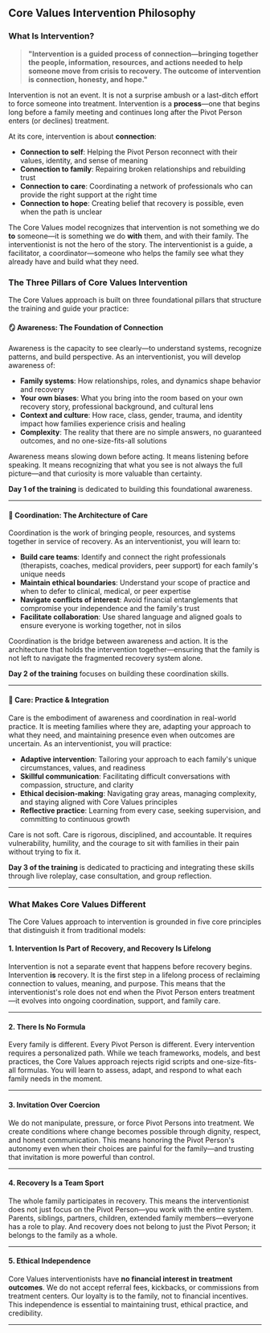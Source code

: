 ## Core Values Intervention Philosophy

### What Is Intervention?

> **"Intervention is a guided process of connection—bringing together the people, information, resources, and actions needed to help someone move from crisis to recovery. The outcome of intervention is connection, honesty, and hope."**

Intervention is not an event. It is not a surprise ambush or a last-ditch effort to force someone into treatment. Intervention is a **process**—one that begins long before a family meeting and continues long after the Pivot Person enters (or declines) treatment.

At its core, intervention is about **connection**:

- **Connection to self**: Helping the Pivot Person reconnect with their values, identity, and sense of meaning
- **Connection to family**: Repairing broken relationships and rebuilding trust
- **Connection to care**: Coordinating a network of professionals who can provide the right support at the right time
- **Connection to hope**: Creating belief that recovery is possible, even when the path is unclear

The Core Values model recognizes that intervention is not something we do **to** someone—it is something we do **with** them, and with their family. The interventionist is not the hero of the story. The interventionist is a guide, a facilitator, a coordinator—someone who helps the family see what they already have and build what they need.

### The Three Pillars of Core Values Intervention

The Core Values approach is built on three foundational pillars that structure the training and guide your practice:

#### **🪞 Awareness: The Foundation of Connection**

Awareness is the capacity to see clearly—to understand systems, recognize patterns, and build perspective. As an interventionist, you will develop awareness of:

- **Family systems**: How relationships, roles, and dynamics shape behavior and recovery
- **Your own biases**: What you bring into the room based on your own recovery story, professional background, and cultural lens
- **Context and culture**: How race, class, gender, trauma, and identity impact how families experience crisis and healing
- **Complexity**: The reality that there are no simple answers, no guaranteed outcomes, and no one-size-fits-all solutions

Awareness means slowing down before acting. It means listening before speaking. It means recognizing that what you see is not always the full picture—and that curiosity is more valuable than certainty.

**Day 1 of the training** is dedicated to building this foundational awareness.

---

#### **🧭 Coordination: The Architecture of Care**

Coordination is the work of bringing people, resources, and systems together in service of recovery. As an interventionist, you will learn to:

- **Build care teams**: Identify and connect the right professionals (therapists, coaches, medical providers, peer support) for each family's unique needs
- **Maintain ethical boundaries**: Understand your scope of practice and when to defer to clinical, medical, or peer expertise
- **Navigate conflicts of interest**: Avoid financial entanglements that compromise your independence and the family's trust
- **Facilitate collaboration**: Use shared language and aligned goals to ensure everyone is working together, not in silos

Coordination is the bridge between awareness and action. It is the architecture that holds the intervention together—ensuring that the family is not left to navigate the fragmented recovery system alone.

**Day 2 of the training** focuses on building these coordination skills.

---

#### **🗼 Care: Practice & Integration**

Care is the embodiment of awareness and coordination in real-world practice. It is meeting families where they are, adapting your approach to what they need, and maintaining presence even when outcomes are uncertain. As an interventionist, you will practice:

- **Adaptive intervention**: Tailoring your approach to each family's unique circumstances, values, and readiness
- **Skillful communication**: Facilitating difficult conversations with compassion, structure, and clarity
- **Ethical decision-making**: Navigating gray areas, managing complexity, and staying aligned with Core Values principles
- **Reflective practice**: Learning from every case, seeking supervision, and committing to continuous growth

Care is not soft. Care is rigorous, disciplined, and accountable. It requires vulnerability, humility, and the courage to sit with families in their pain without trying to fix it.

**Day 3 of the training** is dedicated to practicing and integrating these skills through live roleplay, case consultation, and group reflection.

---

### What Makes Core Values Different

The Core Values approach to intervention is grounded in five core principles that distinguish it from traditional models:

#### **1. Intervention Is Part of Recovery, and Recovery Is Lifelong**

Intervention is not a separate event that happens before recovery begins. Intervention **is** recovery. It is the first step in a lifelong process of reclaiming connection to values, meaning, and purpose. This means that the interventionist's role does not end when the Pivot Person enters treatment—it evolves into ongoing coordination, support, and family care.

---

#### **2. There Is No Formula**

Every family is different. Every Pivot Person is different. Every intervention requires a personalized path. While we teach frameworks, models, and best practices, the Core Values approach rejects rigid scripts and one-size-fits-all formulas. You will learn to assess, adapt, and respond to what each family needs in the moment.

---

#### **3. Invitation Over Coercion**

We do not manipulate, pressure, or force Pivot Persons into treatment. We create conditions where change becomes possible through dignity, respect, and honest communication. This means honoring the Pivot Person's autonomy even when their choices are painful for the family—and trusting that invitation is more powerful than control.

---

#### **4. Recovery Is a Team Sport**

The whole family participates in recovery. This means the interventionist does not just focus on the Pivot Person—you work with the entire system. Parents, siblings, partners, children, extended family members—everyone has a role to play. And recovery does not belong to just the Pivot Person; it belongs to the family as a whole.

---

#### **5. Ethical Independence**

Core Values interventionists have **no financial interest in treatment outcomes**. We do not accept referral fees, kickbacks, or commissions from treatment centers. Our loyalty is to the family, not to financial incentives. This independence is essential to maintaining trust, ethical practice, and credibility.

---
